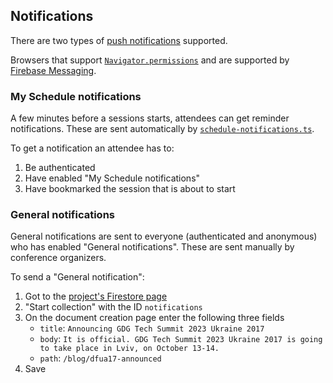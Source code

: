 ## Notifications

There are two types of [push notifications](https://firebase.google.com/products/cloud-messaging) supported.

Browsers that support [`Navigator.permissions`](https://developer.mozilla.org/en-US/docs/Web/API/Navigator/permissions) and are supported by [Firebase Messaging](https://firebase.google.com/docs/web/environments-js-sdk).

### My Schedule notifications

A few minutes before a sessions starts, attendees can get reminder notifications. These are sent automatically by [`schedule-notifications.ts`](functions/src/schedule-notifications.ts).

To get a notification an attendee has to:

1. Be authenticated
1. Have enabled "My Schedule notifications"
1. Have bookmarked the session that is about to start

### General notifications

General notifications are sent to everyone (authenticated and anonymous) who has enabled "General notifications". These are sent manually by conference organizers.

To send a "General notification":

1. Got to the [project's Firestore page](https://console.firebase.google.com/u/0/project/_/firestore/data/)
1. "Start collection" with the ID `notifications`
1. On the document creation page enter the following three fields
   - `title`: `Announcing GDG Tech Summit 2023 Ukraine 2017`
   - `body`: `It is official. GDG Tech Summit 2023 Ukraine 2017 is going to take place in Lviv, on October 13-14.`
   - `path`: `/blog/dfua17-announced`
1. Save
